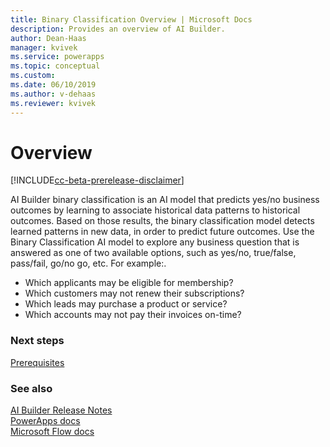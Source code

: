 ```yaml
---
title: Binary Classification Overview | Microsoft Docs
description: Provides an overview of AI Builder.
author: Dean-Haas
manager: kvivek
ms.service: powerapps
ms.topic: conceptual
ms.custom: 
ms.date: 06/10/2019
ms.author: v-dehaas
ms.reviewer: kvivek
---
```


# Overview

[!INCLUDE[cc-beta-prerelease-disclaimer](./includes/cc-beta-prerelease-disclaimer.md)]

AI Builder binary classification is an AI model that predicts yes/no business outcomes by learning to associate historical data patterns to historical outcomes. Based on those results, the binary classification model detects learned patterns in new data, in order to predict future outcomes.
Use the Binary Classification AI model to explore any business question that is answered as one of two available options, such as yes/no, true/false, pass/fail, go/no go, etc. For example:. 
 
- Which applicants may be eligible for membership?
- Which customers may not renew their subscriptions?
- Which leads may purchase a product or service?
- Which accounts may not pay their invoices on-time?



### Next steps
[Prerequisites](binary-classification-prereq.md) 

### See also
[AI Builder Release Notes](/power-platform-release-notes/october19/ai-builder)<br/>
[PowerApps docs](https://docs.microsoft.com/powerapps/)<br/>
[Microsoft Flow docs](https://docs.microsoft.com/flow/getting-started)
